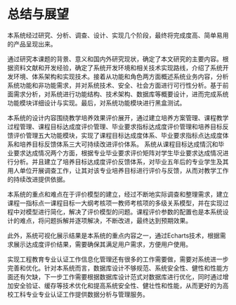 # 总结与展望

本系统经过研究、分析、调查、设计、实现几个阶段，最终将完成度高、简单易用的产品呈现出来。

通过研究本课题的背景、意义和国内外研究现状，确定了本文研究的主要内容。根据资料文献和开发经验，确定了系统开发环境和相关技术实现路线，介绍了系统开发环境、体系架构和实现技术。接着从功能和角色两方面概述系统业务内容，分析系统功能和非功能需求，并对系统技术、安全、社会方面进行可行性分析。基于前面需求分析，对系统进行功能结构、技术架构、数据库等概要设计，进而完成系统功能模块详细设计与实现。最后，对系统功能模块进行黑盒测试。

本系统的设计内容围绕教学培养效果评价展开，通过建立培养方案管理、课程教学过程管理、课程目标达成度评价管理、毕业要求指标达成度评价管理和培养目标反馈评价管理五大功能模块，实现了课程目标达成度体系、毕业要求指标点达成度体系和培养目标反馈体系三大可持续改进评价体系。
系统从课程目标达成情沉和毕业要求达成情况两个方面，根据专业毕业要求评价矩阵对学生毕业要求达成情况进行分析。并且建立了培养目标达成度评价反馈体系，对毕业五年后的专业学生及其用人单位开展调查工作，让其对该专业培养目标进行评价与反馈，从而对教学工作的持续改进提供依据。

本系统的重点和难点在于评价模型的建立，经过不断地实际调查和整理需求，建立课程一指标点一课程目标一大纲考核项一教师考核项的多级关系模型，并在实现过程中对模型进行简化，解决了评价模型的问题。课程评价参数的配置也是本系统设计的难点，将问题拆解并逐项解决，不断改进，最终达到预期效果。

此外，系统可视化展示结果是本系统的重点内容之一，通过Echarts技术，根据需求展示达成度评价结果，需要确保其满足用户需求，方便用户使用。

实现工程教育专业认证工作信息化管理还有很多的工作需要做，需要对系统进一步完善和优化。针对本系统而言，数据库设计不够规范、系统安全性、健性和性能方面还有欠缺，下一步工作需要根据数据库设计范式对数据库进行优化，同时通过增加安全验证、缓存等技术优化和提高系统安全性、健壮性和性能，从而更好的为高校工科专业专业认证工作提供数据分析与管理服务。